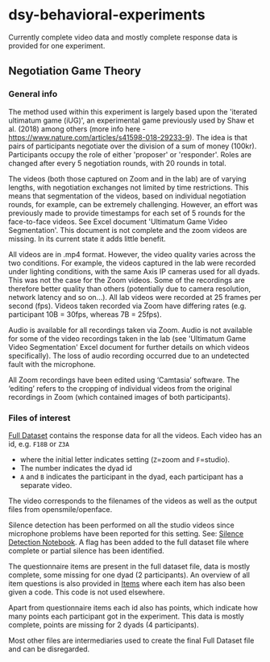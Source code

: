 # dsy-behavioral-experiments

Currently complete video data and mostly complete response data is provided for one experiment. 

## Negotiation Game Theory

### General info

The method used within this experiment is largely based upon the 'iterated ultimatum game (iUG)', an experimental game previously used by Shaw et al. (2018) among others 
(more info here - https://www.nature.com/articles/s41598-018-29233-9). The idea is that pairs of participants negotiate over the division of a sum of money (100kr). 
Participants occupy the role of either 'proposer' or 'responder'. Roles are changed after every 5 negotiation rounds, with 20 rounds in total.

The videos (both those captured on Zoom and in the lab) are of varying lengths, with negotiation exchanges not limited by time restrictions. This means that segmentation 
of the videos, based on individual negotiation rounds, for example, can be extremely challenging. However, an effort was previously made to provide timestamps for each set 
of 5 rounds for the face-to-face videos. See Excel document 'Ultimatum Game Video Segmentation'. 
This document is not complete and the zoom videos are missing. In its current state it adds little benefit. 

All videos are in .mp4 format. However, the video quality varies across the two conditions. For example, the videos captured in the lab were recorded under lighting conditions, 
with the same Axis IP cameras used for all dyads. This was not the case for the Zoom videos. Some of the recordings are therefore better quality than others (potentially due to 
camera resolution, network latency and so on...). All lab videos were recorded at 25 frames per second (fps). Videos taken recorded via Zoom have differing rates (e.g. participant 
10B = 30fps, whereas 7B = 25fps).

Audio is available for all recordings taken via Zoom. Audio is not available for some of the video recordings taken in the lab (see 'Ultimatum Game Video Segmentation' 
Excel document for further details on which videos specifically). The loss of audio recording occurred due to an undetected fault with the microphone.

All Zoom recordings have been edited using ‘Camtasia’ software.  The ‘editing’ refers to the cropping of individual videos from the original recordings 
in Zoom (which contained images of both participants).  

### Files of interest

[Full Dataset](data/out/full_dataset.csv) contains the response data for all the videos. Each video has an id, 
e.g. `F18B` or `Z3A` 
- where the initial letter indicates setting (`Z`=zoom and `F`=studio).
- The number indicates the dyad id
- `A` and `B` indicates the participant in the dyad, each participant has a separate video. 

The video corresponds to the filenames of the videos as well as the output files from opensmile/openface. 

Silence detection has been performed on all the studio videos since microphone problems have been reported for this setting. 
See: [Silence Detection Notebook](silence_detection_notebook.ipynb). A flag has been added to the full dataset file where complete or partial silence has been identified.

The questionnaire items are present in the full dataset file, data is mostly complete, some missing for one dyad (2 participants). 
An overview of all item questions is also provided in [Items](data/out/items.csv) where each item has also been given a code. 
This code is not used elsewhere.

Apart from questionnaire items each id also has points, which indicate how many points each participant got in the experiment. 
This data is mostly complete, points are missing for 2 dyads (4 participants).

Most other files are intermediaries used to create the final Full Dataset file and can be disregarded. 


